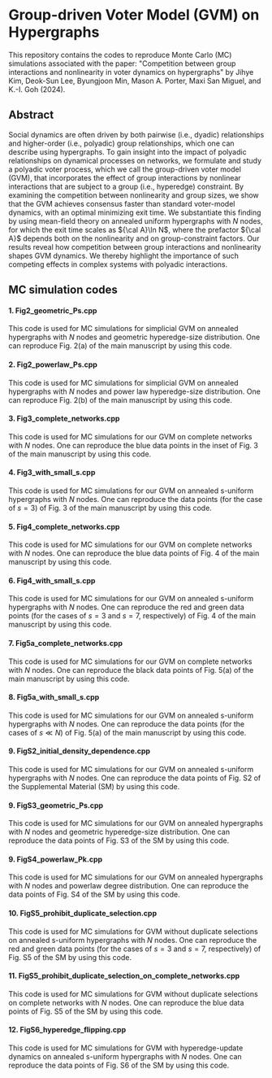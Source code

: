 # Group-driven Voter Model (GVM) on Hypergraphs 

This repository contains the codes to reproduce Monte Carlo (MC) simulations associated with the paper:
"Competition between group interactions and nonlinearity in voter dynamics on hypergraphs" by Jihye Kim, Deok-Sun Lee, Byungjoon Min, Mason A. Porter, Maxi San Miguel, and K.-I. Goh (2024). 

## Abstract

Social dynamics are often driven by both pairwise (i.e., dyadic) relationships and higher-order (i.e., polyadic) group relationships, which one can describe using hypergraphs. To gain insight into the impact of polyadic relationships on dynamical processes on networks, we formulate and study a polyadic voter process, which we call the group-driven voter model (GVM), that incorporates the effect of group interactions by nonlinear interactions that are subject to a group (i.e., hyperedge) constraint. By examining the competition between nonlinearity and group sizes, we show that the GVM achieves consensus faster than standard voter-model dynamics, with an optimal minimizing exit time. We substantiate this finding by using mean-field theory on annealed uniform hypergraphs with $N$ nodes, for which the exit time scales as ${\cal A}\ln N$, where the prefactor ${\cal A}$ depends both on the nonlinearity and on group-constraint factors. Our results reveal how competition between group interactions and nonlinearity shapes GVM dynamics. We thereby highlight the importance of such competing effects in complex systems with polyadic interactions.   

## MC simulation codes

#### 1. Fig2_geometric_Ps.cpp
This code is used for MC simulations for simplicial GVM on annealed hypergraphs with $N$ nodes and geometric hyperedge-size distribution. 
One can reproduce Fig. 2(a) of the main manuscript by using this code.

#### 2. Fig2_powerlaw_Ps.cpp
This code is used for MC simulations for simplicial GVM on annealed hypergraphs with $N$ nodes and power law hyperedge-size distribution.
One can reproduce Fig. 2(b) of the main manuscript by using this code.

#### 3. Fig3_complete_networks.cpp 
This code is used for MC simulations for our GVM on complete networks with $N$ nodes.
One can reproduce the blue data points in the inset of Fig. 3 of the main manuscript by using this code.

#### 4. Fig3_with_small_s.cpp
This code is used for MC simulations for our GVM on annealed s-uniform hypergraphs with $N$ nodes.
One can reproduce the data points (for the case of $s=3$) of Fig. 3 of the main manuscript by using this code.

#### 5. Fig4_complete_networks.cpp 
This code is used for MC simulations for our GVM on complete networks with $N$ nodes.
One can reproduce the blue data points of Fig. 4 of the main manuscript by using this code.

#### 6. Fig4_with_small_s.cpp
This code is used for MC simulations for our GVM on annealed s-uniform hypergraphs with $N$ nodes.
One can reproduce the red and green data points (for the cases of $s=3$ and $s=7$, respectively) of Fig. 4 of the main manuscript by using this code.

#### 7. Fig5a_complete_networks.cpp 
This code is used for MC simulations for our GVM on complete networks with $N$ nodes.
One can reproduce the black data points of Fig. 5(a) of the main manuscript by using this code.

#### 8. Fig5a_with_small_s.cpp
This code is used for MC simulations for our GVM on annealed s-uniform hypergraphs with $N$ nodes.
One can reproduce the data points (for the cases of $s \ll N$) of Fig. 5(a) of the main manuscript by using this code.

#### 9. FigS2_initial_density_dependence.cpp
This code is used for MC simulations for our GVM on annealed s-uniform hypergraphs with $N$ nodes.
One can reproduce the data points of Fig. S2 of the Supplemental Material (SM) by using this code.

#### 9. FigS3_geometric_Ps.cpp
This code is used for MC simulations for our GVM on annealed hypergraphs with $N$ nodes and geometric hyperedge-size distribution.
One can reproduce the data points of Fig. S3 of the SM by using this code.

#### 9. FigS4_powerlaw_Pk.cpp
This code is used for MC simulations for our GVM on annealed hypergraphs with $N$ nodes and powerlaw degree distribution.
One can reproduce the data points of Fig. S4 of the SM by using this code.

#### 10. FigS5_prohibit_duplicate_selection.cpp
This code is used for MC simulations for GVM without duplicate selections on annealed s-uniform hypergraphs with $N$ nodes.
One can reproduce the red and green data points (for the cases of $s=3$ and $s=7$, respectively) of Fig. S5 of the SM by using this code.

#### 11. FigS5_prohibit_duplicate_selection_on_complete_networks.cpp
This code is used for MC simulations for GVM without duplicate selections on complete networks with $N$ nodes.
One can reproduce the blue data points of Fig. S5 of the SM by using this code.

#### 12. FigS6_hyperedge_flipping.cpp
This code is used for MC simulations for GVM with hyperedge-update dynamics on annealed s-uniform hypergraphs with $N$ nodes.
One can reproduce the data points of Fig. S6 of the SM by using this code.
